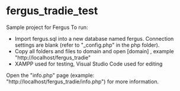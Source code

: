 # fergus_tradie_test
Sample project for Fergus
To run:
- Import fergus.sql into a new database named fergus. Connection settings are blank (refer to "_config.php" in the php folder).
- Copy all folders and files to domain and open [domain] , example "http://localhost/fergus_tradie"
- XAMPP used for testing, Visual Studio Code used for editing

Open the "info.php" page (example: "http://localhost/fergus_tradie/info.php") for more information.

